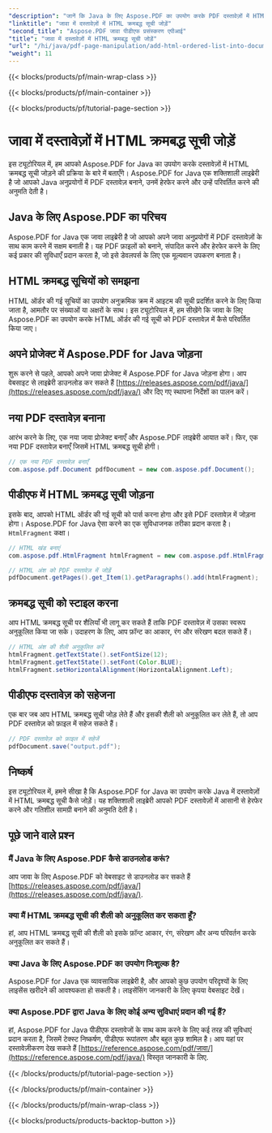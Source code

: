 ```yaml
---
"description": "जानें कि Java के लिए Aspose.PDF का उपयोग करके PDF दस्तावेज़ों में HTML क्रमबद्ध सूचियाँ कैसे जोड़ें। स्रोत कोड के साथ चरण-दर-चरण मार्गदर्शिका।"
"linktitle": "जावा में दस्तावेज़ों में HTML क्रमबद्ध सूची जोड़ें"
"second_title": "Aspose.PDF जावा पीडीएफ प्रसंस्करण एपीआई"
"title": "जावा में दस्तावेज़ों में HTML क्रमबद्ध सूची जोड़ें"
"url": "/hi/java/pdf-page-manipulation/add-html-ordered-list-into-documents-in-java/"
"weight": 11
---
```


{{< blocks/products/pf/main-wrap-class >}}

{{< blocks/products/pf/main-container >}}

{{< blocks/products/pf/tutorial-page-section >}}

# जावा में दस्तावेज़ों में HTML क्रमबद्ध सूची जोड़ें


इस ट्यूटोरियल में, हम आपको Aspose.PDF for Java का उपयोग करके दस्तावेज़ों में HTML क्रमबद्ध सूची जोड़ने की प्रक्रिया के बारे में बताएँगे। Aspose.PDF for Java एक शक्तिशाली लाइब्रेरी है जो आपको Java अनुप्रयोगों में PDF दस्तावेज़ बनाने, उनमें हेरफेर करने और उन्हें परिवर्तित करने की अनुमति देती है। 

## Java के लिए Aspose.PDF का परिचय

Aspose.PDF for Java एक जावा लाइब्रेरी है जो आपको अपने जावा अनुप्रयोगों में PDF दस्तावेज़ों के साथ काम करने में सक्षम बनाती है। यह PDF फ़ाइलों को बनाने, संपादित करने और हेरफेर करने के लिए कई प्रकार की सुविधाएँ प्रदान करता है, जो इसे डेवलपर्स के लिए एक मूल्यवान उपकरण बनाता है।

## HTML क्रमबद्ध सूचियों को समझना

HTML ऑर्डर की गई सूचियों का उपयोग अनुक्रमिक क्रम में आइटम की सूची प्रदर्शित करने के लिए किया जाता है, आमतौर पर संख्याओं या अक्षरों के साथ। इस ट्यूटोरियल में, हम सीखेंगे कि जावा के लिए Aspose.PDF का उपयोग करके HTML ऑर्डर की गई सूची को PDF दस्तावेज़ में कैसे परिवर्तित किया जाए।

## अपने प्रोजेक्ट में Aspose.PDF for Java जोड़ना

शुरू करने से पहले, आपको अपने जावा प्रोजेक्ट में Aspose.PDF for Java जोड़ना होगा। आप वेबसाइट से लाइब्रेरी डाउनलोड कर सकते हैं [https://releases.aspose.com/pdf/java/](https://releases.aspose.com/pdf/java/) और दिए गए स्थापना निर्देशों का पालन करें।

## नया PDF दस्तावेज़ बनाना

आरंभ करने के लिए, एक नया जावा प्रोजेक्ट बनाएँ और Aspose.PDF लाइब्रेरी आयात करें। फिर, एक नया PDF दस्तावेज़ बनाएँ जिसमें HTML क्रमबद्ध सूची होगी।

```java
// एक नया PDF दस्तावेज़ बनाएँ
com.aspose.pdf.Document pdfDocument = new com.aspose.pdf.Document();
```

## पीडीएफ में HTML क्रमबद्ध सूची जोड़ना

इसके बाद, आपको HTML ऑर्डर की गई सूची को पार्स करना होगा और इसे PDF दस्तावेज़ में जोड़ना होगा। Aspose.PDF for Java ऐसा करने का एक सुविधाजनक तरीका प्रदान करता है। `HtmlFragment` कक्षा।

```java
// HTML खंड बनाएं
com.aspose.pdf.HtmlFragment htmlFragment = new com.aspose.pdf.HtmlFragment("<ol><li>Item 1</li><li>Item 2</li><li>Item 3</li></ol>");

// HTML अंश को PDF दस्तावेज़ में जोड़ें
pdfDocument.getPages().get_Item(1).getParagraphs().add(htmlFragment);
```

## क्रमबद्ध सूची को स्टाइल करना

आप HTML क्रमबद्ध सूची पर शैलियाँ भी लागू कर सकते हैं ताकि PDF दस्तावेज़ में उसका स्वरूप अनुकूलित किया जा सके। उदाहरण के लिए, आप फ़ॉन्ट का आकार, रंग और संरेखण बदल सकते हैं।

```java
// HTML अंश की शैली अनुकूलित करें
htmlFragment.getTextState().setFontSize(12);
htmlFragment.getTextState().setFont(Color.BLUE);
htmlFragment.setHorizontalAlignment(HorizontalAlignment.Left);
```

## पीडीएफ दस्तावेज़ को सहेजना

एक बार जब आप HTML क्रमबद्ध सूची जोड़ लेते हैं और इसकी शैली को अनुकूलित कर लेते हैं, तो आप PDF दस्तावेज़ को फ़ाइल में सहेज सकते हैं।

```java
// PDF दस्तावेज़ को फ़ाइल में सहेजें
pdfDocument.save("output.pdf");
```

## निष्कर्ष

इस ट्यूटोरियल में, हमने सीखा है कि Aspose.PDF for Java का उपयोग करके Java में दस्तावेज़ों में HTML क्रमबद्ध सूची कैसे जोड़ें। यह शक्तिशाली लाइब्रेरी आपको PDF दस्तावेज़ों में आसानी से हेरफेर करने और गतिशील सामग्री बनाने की अनुमति देती है।

## पूछे जाने वाले प्रश्न

### मैं Java के लिए Aspose.PDF कैसे डाउनलोड करूं?

आप जावा के लिए Aspose.PDF को वेबसाइट से डाउनलोड कर सकते हैं [https://releases.aspose.com/pdf/java/](https://releases.aspose.com/pdf/java/).

### क्या मैं HTML क्रमबद्ध सूची की शैली को अनुकूलित कर सकता हूँ?

हां, आप HTML क्रमबद्ध सूची की शैली को इसके फ़ॉन्ट आकार, रंग, संरेखण और अन्य परिवर्तन करके अनुकूलित कर सकते हैं।

### क्या Java के लिए Aspose.PDF का उपयोग निःशुल्क है?

Aspose.PDF for Java एक व्यावसायिक लाइब्रेरी है, और आपको कुछ उपयोग परिदृश्यों के लिए लाइसेंस खरीदने की आवश्यकता हो सकती है। लाइसेंसिंग जानकारी के लिए कृपया वेबसाइट देखें।

### क्या Aspose.PDF द्वारा Java के लिए कोई अन्य सुविधाएं प्रदान की गई हैं?

हां, Aspose.PDF for Java पीडीएफ दस्तावेजों के साथ काम करने के लिए कई तरह की सुविधाएं प्रदान करता है, जिसमें टेक्स्ट निष्कर्षण, पीडीएफ रूपांतरण और बहुत कुछ शामिल है। आप यहां पर दस्तावेज़ीकरण देख सकते हैं [https://reference.aspose.com/pdf/जावा/](https://reference.aspose.com/pdf/java/) विस्तृत जानकारी के लिए.

{{< /blocks/products/pf/tutorial-page-section >}}

{{< /blocks/products/pf/main-container >}}

{{< /blocks/products/pf/main-wrap-class >}}

{{< blocks/products/products-backtop-button >}}